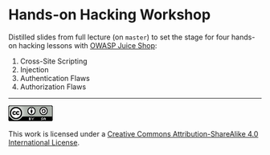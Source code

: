 # Hands-on Hacking Workshop

Distilled slides from full lecture (on `master`) to set the stage for
four hands-on hacking lessons with [OWASP Juice Shop](https://owasp-juice.shop):

1. Cross-Site Scripting
2. Injection
3. Authentication Flaws
4. Authorization Flaws

----

[![CC BY SA 4.0](cc_by-sa_4.0.png)](https://creativecommons.org/licenses/by-sa/4.0/)

This work is licensed under a
[Creative Commons Attribution-ShareAlike 4.0 International License](https://creativecommons.org/licenses/by-sa/4.0/).
